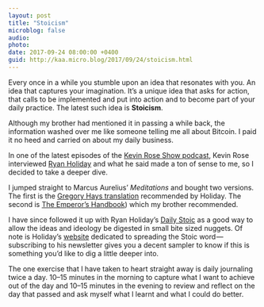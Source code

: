 ```yaml
---
layout: post
title: "Stoicism"
microblog: false
audio: 
photo: 
date: 2017-09-24 08:00:00 +0400
guid: http://kaa.micro.blog/2017/09/24/stoicism.html
---
```

<p>Every once in a while you stumble upon an idea that resonates with you. An idea that captures your imagination. It’s a unique idea that asks for action, that calls to be implemented and put into action and to become part of your daily practice. The latest such idea is <strong>Stoicism</strong>.</p>

<p>Although my brother had mentioned it in passing a while back, the information washed over me like someone telling me all about Bitcoin. I paid it no heed and carried on about my daily business.</p>

<p>In one of the latest episodes of the <a href="http://www.thejournal.email/podcast">Kevin Rose Show podcast</a>, Kevin Rose interviewed <a href="https://ryanholiday.net">Ryan Holiday</a> and what he said made a ton of sense to me, so I decided to take a deeper dive.</p>

<p>I jumped straight to Marcus Aurelius’ <em>Meditations</em> and bought two versions. The first is the <a href="https://www.amazon.com/Meditations-Translation-Marcus-Aurelius-2003-05-06/dp/B01N4HXUYQ/ref=sr_1_7?s=books&amp;ie=UTF8&amp;qid=1506162209&amp;sr=1-7&amp;keywords=meditations">Gregory Hays translation</a> recommended by Holiday. The second is <a href="https://www.amazon.com/Emperors-Handbook-New-Translation-Meditations/dp/0743233832/ref=sr_1_5?s=books&amp;ie=UTF8&amp;qid=1506162209&amp;sr=1-5&amp;keywords=meditations">The Emperor’s Handbook</a>) which my brother recommended.</p>

<p>I have since followed it up with Ryan Holiday’s <a href="https://www.amazon.com/Daily-Stoic-Meditations-Wisdom-Perseverance/dp/0735211736?tag=dailystoic07-20">Daily Stoic</a> as a good way to allow the ideas and ideology be digested in small bite sized nuggets. Of note is Holiday’s <a href="https://dailystoic.com">website</a> dedicated to spreading the Stoic word — subscribing to his newsletter gives you a decent sampler to know if this is something you’d like to dig a little deeper into.</p>

<p>The one exercise that I have taken to heart straight away is daily journaling twice a day. 10–15 minutes in the morning to capture what I want to achieve out of the day and 10–15 minutes in the evening to review and reflect on the day that passed and ask myself what I learnt and what I could do better.</p>
